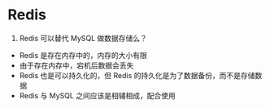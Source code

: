 # Redis

1. Redis 可以替代 MySQL 做数据存储么？

+ Redis 是存在内存中的，内存的大小有限
+ 由于存在内存中，宕机后数据会丢失
+ Redis 也是可以持久化的，但 Redis 的持久化是为了数据备份，而不是存储数据
+ Redis 与 MySQL 之间应该是相辅相成，配合使用
